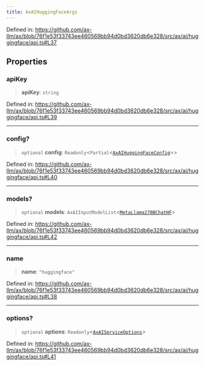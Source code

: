 ```yaml
---
title: AxAIHuggingFaceArgs
---
```


Defined in: https://github.com/ax-llm/ax/blob/76f1e53f33743ee460569bb94d0bd3620db6e328/src/ax/ai/huggingface/api.ts#L37

## Properties

<a id="apiKey"></a>

### apiKey

> **apiKey**: `string`

Defined in: https://github.com/ax-llm/ax/blob/76f1e53f33743ee460569bb94d0bd3620db6e328/src/ax/ai/huggingface/api.ts#L39

***

<a id="config"></a>

### config?

> `optional` **config**: `Readonly`\<`Partial`\<[`AxAIHuggingFaceConfig`](/api/#03-apidocs/typealiasaxaihuggingfaceconfig)\>\>

Defined in: https://github.com/ax-llm/ax/blob/76f1e53f33743ee460569bb94d0bd3620db6e328/src/ax/ai/huggingface/api.ts#L40

***

<a id="models"></a>

### models?

> `optional` **models**: `AxAIInputModelList`\<[`MetaLlama270BChatHF`](/api/#03-apidocs/enumerationaxaihuggingfacemodelmdmetallama270bchathf)\>

Defined in: https://github.com/ax-llm/ax/blob/76f1e53f33743ee460569bb94d0bd3620db6e328/src/ax/ai/huggingface/api.ts#L42

***

<a id="name"></a>

### name

> **name**: `"huggingface"`

Defined in: https://github.com/ax-llm/ax/blob/76f1e53f33743ee460569bb94d0bd3620db6e328/src/ax/ai/huggingface/api.ts#L38

***

<a id="options"></a>

### options?

> `optional` **options**: `Readonly`\<[`AxAIServiceOptions`](/api/#03-apidocs/typealiasaxaiserviceoptions)\>

Defined in: https://github.com/ax-llm/ax/blob/76f1e53f33743ee460569bb94d0bd3620db6e328/src/ax/ai/huggingface/api.ts#L41
